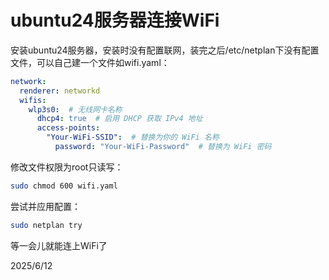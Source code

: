 # ubuntu24服务器连接WiFi

安装ubuntu24服务器，安装时没有配置联网，装完之后/etc/netplan下没有配置文件，可以自己建一个文件如wifi.yaml：
```yaml
network:
  renderer: networkd
  wifis:
    wlp3s0:  # 无线网卡名称
      dhcp4: true  # 启用 DHCP 获取 IPv4 地址
      access-points:
        "Your-WiFi-SSID":  # 替换为你的 WiFi 名称
          password: "Your-WiFi-Password"  # 替换为 WiFi 密码
```

修改文件权限为root只读写：
```bash
sudo chmod 600 wifi.yaml
```

尝试并应用配置：
```bash
sudo netplan try
```

等一会儿就能连上WiFi了


2025/6/12
